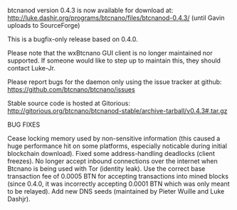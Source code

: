 btcnanod version 0.4.3 is now available for download at:
http://luke.dashjr.org/programs/btcnano/files/btcnanod-0.4.3/ (until Gavin uploads to SourceForge)

This is a bugfix-only release based on 0.4.0.

Please note that the wxBtcnano GUI client is no longer maintained nor supported. If someone would like to step up to maintain this, they should contact Luke-Jr.

Please report bugs for the daemon only using the issue tracker at github:
https://github.com/btcnano/btcnano/issues

Stable source code is hosted at Gitorious:
http://gitorious.org/btcnano/btcnanod-stable/archive-tarball/v0.4.3#.tar.gz

BUG FIXES

Cease locking memory used by non-sensitive information (this caused a huge performance hit on some platforms, especially noticable during initial blockchain download).
Fixed some address-handling deadlocks (client freezes).
No longer accept inbound connections over the internet when Btcnano is being used with Tor (identity leak).
Use the correct base transaction fee of 0.0005 BTN for accepting transactions into mined blocks (since 0.4.0, it was incorrectly accepting 0.0001 BTN which was only meant to be relayed).
Add new DNS seeds (maintained by Pieter Wuille and Luke Dashjr).

